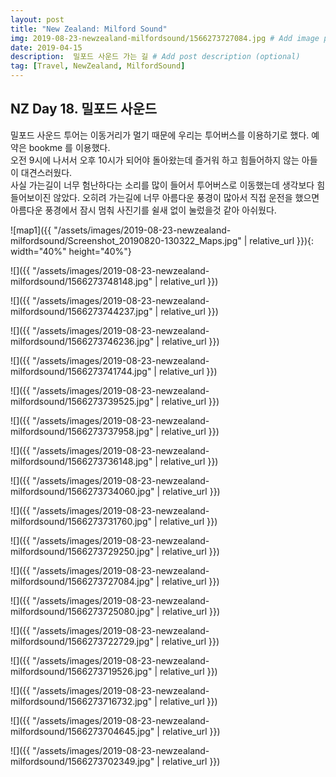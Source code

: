 ```yaml
---
layout: post
title: "New Zealand: Milford Sound"
img: 2019-08-23-newzealand-milfordsound/1566273727084.jpg # Add image post (optional)
date: 2019-04-15
description:  밀포드 사운드 가는 길 # Add post description (optional)
tag: [Travel, NewZealand, MilfordSound]
---
```


## NZ Day 18. 밀포드 사운드

밀포드 사운드 투어는 이동거리가 멀기 때문에 우리는 투어버스를 이용하기로 했다.
예약은 bookme 를 이용했다.  
오전 9시에 나서서 오후 10시가 되어야 돌아왔는데 즐거워 하고 힘들어하지 않는 아들이 대견스러웠다.  
사실 가는길이 너무 험난하다는 소리를 많이 들어서 투어버스로 이동했는데 생각보다 힘들어보이진 않았다. 오히려 가는길에 너무 아름다운 풍경이 많아서 직접 운전을 했으면 아름다운 풍경에서 잠시 멈춰 사진기를 쉴새 없이 눌렀을것 같아 아쉬웠다.

![map1]({{ "/assets/images/2019-08-23-newzealand-milfordsound/Screenshot_20190820-130322_Maps.jpg" | relative_url }}){: width="40%" height="40%"}

![]({{ "/assets/images/2019-08-23-newzealand-milfordsound/1566273748148.jpg" | relative_url }})

![]({{ "/assets/images/2019-08-23-newzealand-milfordsound/1566273744237.jpg" | relative_url }})

![]({{ "/assets/images/2019-08-23-newzealand-milfordsound/1566273746236.jpg" | relative_url }})

![]({{ "/assets/images/2019-08-23-newzealand-milfordsound/1566273741744.jpg" | relative_url }})

![]({{ "/assets/images/2019-08-23-newzealand-milfordsound/1566273739525.jpg" | relative_url }})

![]({{ "/assets/images/2019-08-23-newzealand-milfordsound/1566273737958.jpg" | relative_url }})

![]({{ "/assets/images/2019-08-23-newzealand-milfordsound/1566273736148.jpg" | relative_url }})

![]({{ "/assets/images/2019-08-23-newzealand-milfordsound/1566273734060.jpg" | relative_url }})

![]({{ "/assets/images/2019-08-23-newzealand-milfordsound/1566273731760.jpg" | relative_url }})

![]({{ "/assets/images/2019-08-23-newzealand-milfordsound/1566273729250.jpg" | relative_url }})

![]({{ "/assets/images/2019-08-23-newzealand-milfordsound/1566273727084.jpg" | relative_url }})

![]({{ "/assets/images/2019-08-23-newzealand-milfordsound/1566273725080.jpg" | relative_url }})

![]({{ "/assets/images/2019-08-23-newzealand-milfordsound/1566273722729.jpg" | relative_url }})

![]({{ "/assets/images/2019-08-23-newzealand-milfordsound/1566273719526.jpg" | relative_url }})

![]({{ "/assets/images/2019-08-23-newzealand-milfordsound/1566273716732.jpg" | relative_url }})

![]({{ "/assets/images/2019-08-23-newzealand-milfordsound/1566273704645.jpg" | relative_url }})

![]({{ "/assets/images/2019-08-23-newzealand-milfordsound/1566273702349.jpg" | relative_url }})
